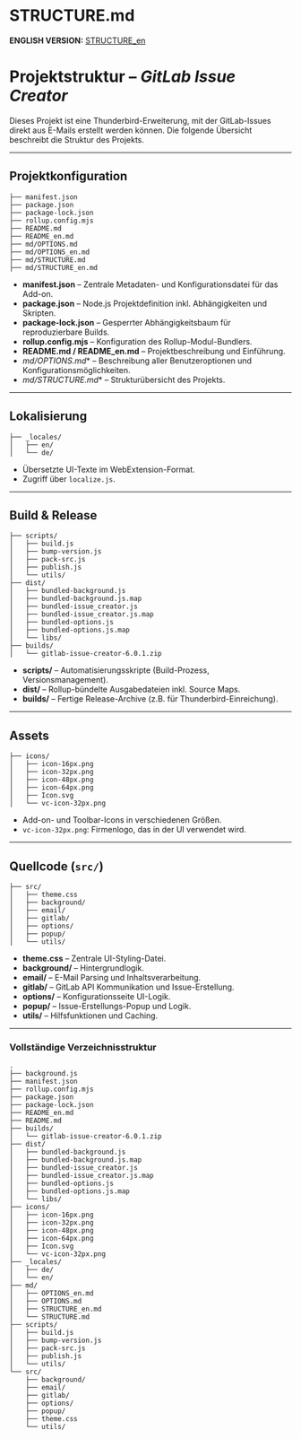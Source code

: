 # **STRUCTURE.md**

**ENGLISH VERSION:** [STRUCTURE_en](./STRUCTURE_en.md)

# Projektstruktur – *GitLab Issue Creator*

Dieses Projekt ist eine Thunderbird-Erweiterung, mit der GitLab-Issues direkt aus E-Mails erstellt werden können. Die folgende Übersicht beschreibt die Struktur des Projekts.

---

## Projektkonfiguration

```text
├── manifest.json
├── package.json
├── package-lock.json
├── rollup.config.mjs
├── README.md
├── README_en.md
├── md/OPTIONS.md
├── md/OPTIONS_en.md
├── md/STRUCTURE.md
├── md/STRUCTURE_en.md
```

* **manifest.json** – Zentrale Metadaten- und Konfigurationsdatei für das Add-on.
* **package.json** – Node.js Projektdefinition inkl. Abhängigkeiten und Skripten.
* **package-lock.json** – Gesperrter Abhängigkeitsbaum für reproduzierbare Builds.
* **rollup.config.mjs** – Konfiguration des Rollup-Modul-Bundlers.
* **README.md / README\_en.md** – Projektbeschreibung und Einführung.
* **md/OPTIONS*.md*\* – Beschreibung aller Benutzeroptionen und Konfigurationsmöglichkeiten.
* **md/STRUCTURE*.md*\* – Strukturübersicht des Projekts.

---

## Lokalisierung

```text
├── _locales/
│   ├── en/
│   └── de/
```

* Übersetzte UI-Texte im WebExtension-Format.
* Zugriff über `localize.js`.

---

## Build & Release

```text
├── scripts/
│   ├── build.js
│   ├── bump-version.js
│   ├── pack-src.js
│   ├── publish.js
│   └── utils/
├── dist/
│   ├── bundled-background.js
│   ├── bundled-background.js.map
│   ├── bundled-issue_creator.js
│   ├── bundled-issue_creator.js.map
│   ├── bundled-options.js
│   ├── bundled-options.js.map
│   └── libs/
├── builds/
│   └── gitlab-issue-creator-6.0.1.zip
```

* **scripts/** – Automatisierungsskripte (Build-Prozess, Versionsmanagement).
* **dist/** – Rollup-bündelte Ausgabedateien inkl. Source Maps.
* **builds/** – Fertige Release-Archive (z.B. für Thunderbird-Einreichung).

---

## Assets

```text
├── icons/
│   ├── icon-16px.png
│   ├── icon-32px.png
│   ├── icon-48px.png
│   ├── icon-64px.png
│   ├── Icon.svg
│   └── vc-icon-32px.png
```

* Add-on- und Toolbar-Icons in verschiedenen Größen.
* `vc-icon-32px.png`: Firmenlogo, das in der UI verwendet wird.

---

## Quellcode (`src/`)

```text
├── src/
│   ├── theme.css
│   ├── background/
│   ├── email/
│   ├── gitlab/
│   ├── options/
│   ├── popup/
│   └── utils/
```

* **theme.css** – Zentrale UI-Styling-Datei.
* **background/** – Hintergrundlogik.
* **email/** – E-Mail Parsing und Inhaltsverarbeitung.
* **gitlab/** – GitLab API Kommunikation und Issue-Erstellung.
* **options/** – Konfigurationsseite UI-Logik.
* **popup/** – Issue-Erstellungs-Popup und Logik.
* **utils/** – Hilfsfunktionen und Caching.

---

### Vollständige Verzeichnisstruktur

```text
.
├── background.js
├── manifest.json
├── rollup.config.mjs
├── package.json
├── package-lock.json
├── README_en.md
├── README.md
├── builds/
│   └── gitlab-issue-creator-6.0.1.zip
├── dist/
│   ├── bundled-background.js
│   ├── bundled-background.js.map
│   ├── bundled-issue_creator.js
│   ├── bundled-issue_creator.js.map
│   ├── bundled-options.js
│   ├── bundled-options.js.map
│   └── libs/
├── icons/
│   ├── icon-16px.png
│   ├── icon-32px.png
│   ├── icon-48px.png
│   ├── icon-64px.png
│   ├── Icon.svg
│   └── vc-icon-32px.png
├── _locales/
│   ├── de/
│   └── en/
├── md/
│   ├── OPTIONS_en.md
│   ├── OPTIONS.md
│   ├── STRUCTURE_en.md
│   └── STRUCTURE.md
├── scripts/
│   ├── build.js
│   ├── bump-version.js
│   ├── pack-src.js
│   ├── publish.js
│   └── utils/
└── src/
    ├── background/
    ├── email/
    ├── gitlab/
    ├── options/
    ├── popup/
    ├── theme.css
    └── utils/
```